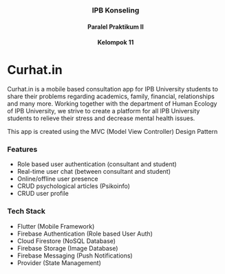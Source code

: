 <h3 align="center"> IPB Konseling </h3>
<h4 align="center"> Paralel Praktikum II </h4>
<h4 align="center"> Kelompok 11 </h4>
           


# Curhat.in 

Curhat.in is a mobile based consultation app for IPB University students to share their problems regarding academics, family, financial, relationships and many more. Working together with the department of Human Ecology of IPB University, we strive to create a platform for all IPB University students to relieve their stress and decrease mental health issues. 

This app is created using the MVC (Model View Controller) Design Pattern

### Features
- Role based user authentication (consultant and student)
- Real-time user chat (between consultant and student) 
- Online/offline user presence
- CRUD psychological articles (Psikoinfo) 
- CRUD user profile

### Tech Stack
- Flutter (Mobile Framework) 
- Firebase Authentication (Role based User Auth)
- Cloud Firestore (NoSQL Database)
- Firebase Storage (Image Database)
- Firebase Messaging (Push Notifications)
- Provider (State Management)
